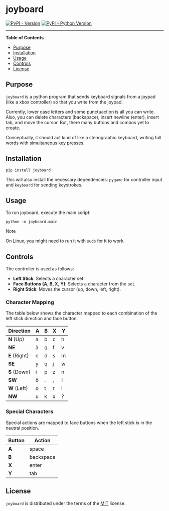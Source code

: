 # joyboard

[![PyPI - Version](https://img.shields.io/pypi/v/joyboard.svg)](https://pypi.org/project/joyboard)
[![PyPI - Python Version](https://img.shields.io/pypi/pyversions/joyboard.svg)](https://pypi.org/project/joyboard)

-----

**Table of Contents**

- [Purpose](#purpose)
- [Installation](#installation)
- [Usage](#usage)
- [Controls](#controls)
- [License](#license)

## Purpose

`joyboard` is a python program that sends keyboard signals from a joypad (like a xbox controller)
so that you write from the joypad.

Currently, lower case letters and some punctuaction is all you can write.
Also, you can delete characters (backspace), insert newline (enter), insert tab, and move the cursor.
But, there many buttons and combos yet to create.

Conceptually, it should act kind of like a stenographic keyboard, writing full words with simultaneous key presses.


## Installation

```console
pip install joyboard
```

This will also install the necessary dependencies: `pygame` for controller input and `keyboard` for sending keystrokes.

## Usage

To run joyboard, execute the main script:

```console
python -m joyboard.main
```

> [!NOTE]
> On Linux, you might need to run it with `sudo` for it to work.

## Controls

The controller is used as follows:

- **Left Stick**: Selects a character set.
- **Face Buttons (A, B, X, Y)**: Selects a character from the set.
- **Right Stick**: Moves the cursor (up, down, left, right).

### Character Mapping

The table below shows the character mapped to each combination of the left stick direction and face button.

| Direction | A | B | X | Y |
|---|---|---|---|---|
| **N** (Up) | a | b | c | h |
| **NE** | ã | g | f | v |
| **E** (Right) | e | d | s | m |
| **SE** | y | q | j | w |
| **S** (Down) | i | p | z | n |
| **SW** | õ | . | , | ! |
| **W** (Left) | o | t | r | l |
| **NW** | u | k | x | ? |

### Special Characters

Special actions are mapped to face buttons when the left stick is in the neutral position.

| Button | Action |
|---|---|
| **A** | space |
| **B** | backspace |
| **X** | enter |
| **Y** | tab |


## License

`joyboard` is distributed under the terms of the [MIT](https://spdx.org/licenses/MIT.html) license.
